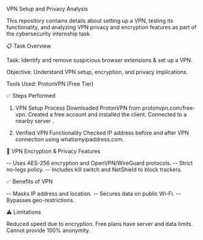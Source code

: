 VPN Setup and Privacy Analysis

This repository contains details about setting up a VPN, testing its functionality, and analyzing VPN privacy and encryption features as part of the cybersecurity internship task.

📋 Task Overview

Task: Identify and remove suspicious browser extensions & set up a VPN.

Objective: Understand VPN setup, encryption, and privacy implications.

Tools Used: ProtonVPN (Free Tier)

✅ Steps Performed

1. VPN Setup Process
Downloaded ProtonVPN from protonvpn.com/free-vpn.
Created a free account and installed the client.
Connected to a nearby server .

2. Verified VPN Functionality
Checked IP address before and after VPN connection using whatismyipaddress.com.


🔐 VPN Encryption & Privacy Features

-- Uses AES-256 encryption and OpenVPN/WireGuard protocols.
-- Strict no-logs policy.
-- Includes kill switch and NetShield to block trackers.

✅ Benefits of VPN

-- Masks IP address and location.
-- Secures data on public Wi-Fi.
-- Bypasses geo-restrictions.

⚠️ Limitations

Reduced speed due to encryption.
Free plans have server and data limits.
Cannot provide 100% anonymity.

